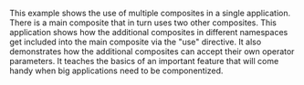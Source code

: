 This example shows the use of multiple composites in a single application. There is a main composite that in turn uses two other composites. This application shows how the additional composites in different namespaces get included into the main composite via the "use" directive. It also demonstrates how the additional composites can accept their own operator parameters. It teaches the basics of an important feature that will come handy when big applications need to be componentized.

